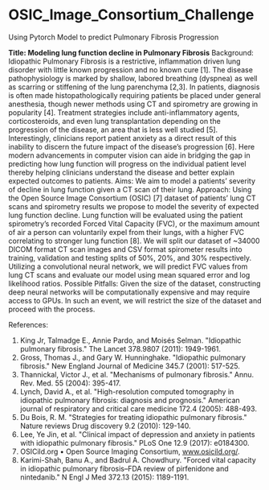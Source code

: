 # OSIC_Image_Consortium_Challenge
Using Pytorch Model to predict Pulmonary Fibrosis Progression

**Title: Modeling lung function decline in Pulmonary Fibrosis**
Background: Idiopathic Pulmonary Fibrosis is a restrictive, inflammation driven lung disorder with little known progression and no known cure [1]. The disease pathophysiology is marked by shallow, labored breathing (dyspnea) as well as scarring or stiffening of the lung parenchyma [2,3]. In patients, diagnosis is often made histopathologically requiring patients be placed under general anesthesia, though newer methods using CT and spirometry are growing in popularity [4]. Treatment strategies include anti-inflammatory agents, corticosteroids, and even lung transplantation depending on the progression of the disease, an area that is less well studied [5]. Interestingly, clinicians report patient anxiety as a direct result of this inability to discern the future impact of the disease’s progression [6]. Here modern advancements in computer vision can aide in bridging the gap in predicting how lung function will progress on the individual patient level thereby helping clinicians understand the disease and better explain expected outcomes to patients.
Aims: We aim to model a patients’ severity of decline in lung function given a CT scan of their lung. 
Approach: Using the Open Source Image Consortium (OSIC) [7] dataset of patients’ lung CT scans and spirometry results we propose to model the severity of expected lung function decline. Lung function will be evaluated using the patient spirometry’s recorded Forced Vital Capacity (FVC), or the maximum amount of air a person can voluntarily expel from their lungs, with a higher FVC correlating to stronger lung function [8]. We will split our dataset of ~34000 DICOM format CT scan images and CSV format spirometer results into training, validation and testing splits of 50%, 20%, and 30% respectively. Utilizing a convolutional neural network, we will predict FVC values from lung CT scans and evaluate our model using mean squared error and log likelihood ratios.
Possible Pitfalls: Given the size of the dataset, constructing deep neural networks will be computationally expensive and may require access to GPUs. In such an event, we will restrict the size of the dataset and proceed with the process. 

References:
1.	King Jr, Talmadge E., Annie Pardo, and Moisés Selman. "Idiopathic pulmonary fibrosis." The Lancet 378.9807 (2011): 1949-1961.
2.	Gross, Thomas J., and Gary W. Hunninghake. "Idiopathic pulmonary fibrosis." New England Journal of Medicine 345.7 (2001): 517-525.
3.	Thannickal, Victor J., et al. "Mechanisms of pulmonary fibrosis." Annu. Rev. Med. 55 (2004): 395-417.
4.	Lynch, David A., et al. "High-resolution computed tomography in idiopathic pulmonary fibrosis: diagnosis and prognosis." American journal of respiratory and critical care medicine 172.4 (2005): 488-493.
5.	Du Bois, R. M. "Strategies for treating idiopathic pulmonary fibrosis." Nature reviews Drug discovery 9.2 (2010): 129-140.
6.	Lee, Ye Jin, et al. "Clinical impact of depression and anxiety in patients with idiopathic pulmonary fibrosis." PLoS One 12.9 (2017): e0184300.
7.	OSICild.org • Open Source Imaging Consortium, www.osicild.org/.
8.	Karimi-Shah, Banu A., and Badrul A. Chowdhury. "Forced vital capacity in idiopathic pulmonary fibrosis–FDA review of pirfenidone and nintedanib." N Engl J Med 372.13 (2015): 1189-1191.
